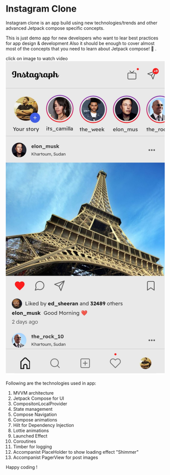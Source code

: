 # Instagram Clone
Instagram clone is an app build using new technologies/trends and other advanced Jetpack compose specific concepts.

This is just demo app for new developers who want to lear best practices for app design & development
Also it should be enough to cover almost most of the concepts that you need to learn about Jetpack compose! 🤩 .


click on image to watch video
[![Watch the video](https://github.com/m-jayy/Instagram-Clone/blob/master/imges/insta_home.jpg)](https://youtube.com/shorts/VbM-cPMeyFM)

Following are the technologies used in app:

1. MVVM architecture 
2. Jetpack Compose for UI
3. CompositonLocalProvider
4. State management
5. Compose Navigation
6. Compose animations
7. Hilt for Dependency Injection
8. Lottie animations
9. Launched Effect
10. Coroutines
11. Timber for logging
12. Accompanist PlaceHolder to show loading effect "Shimmer"
13. Accompanist PagerView for post images

Happy coding !

